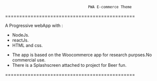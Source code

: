                                           PWA E-commerce Theme
==============================================

A Progressive webApp with :
  - NodeJs.
  - reactJs.
  - HTML and css.
      
  * The app is based on the Woocommerce app for research purpses.No commercial use.
  * There is a Splashscreen attached to project for Beer fun.
  

==============================================
